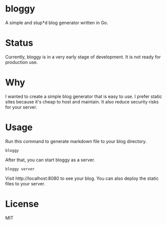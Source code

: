 # bloggy
A simple and stup*d blog generator written in Go.

# Status
Currently, bloggy is in a very early stage of development. It is not ready for production use.

# Why
I wanted to create a simple blog generator that is easy to use. I prefer static sites because it's cheap to host and maintain. It also reduce security risks for your server.

# Usage
Run this command to generate markdown file to your blog directory.

```
bloggy
```

After that, you can start bloggy as a server.
```
bloggy server
```

Visit http://localhost:8080 to see your blog. You can also deploy the static files to your server.

# License
MIT
